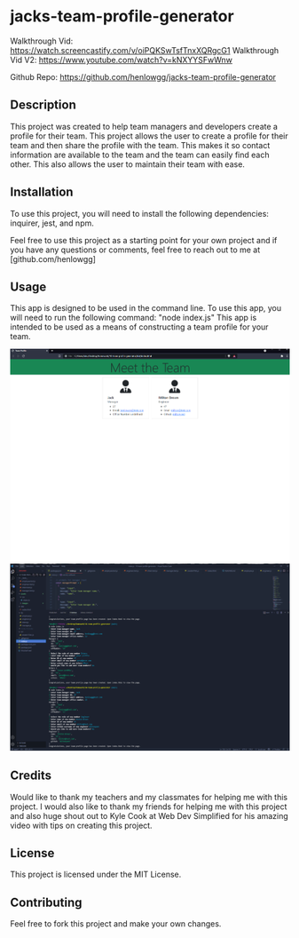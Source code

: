 # jacks-team-profile-generator

Walkthrough Vid: https://watch.screencastify.com/v/oiPQKSwTsfTnxXQRgcG1
Walkthrough Vid V2: https://www.youtube.com/watch?v=kNXYYSFwWnw 

Github Repo: https://github.com/henlowgg/jacks-team-profile-generator

## Description

This project was created to help team managers and developers create a profile for their team. This project allows the user to create a profile for their team and then share the profile with the team. This makes it so contact information are available to the team and the team can easily find each other. This also allows the user to maintain their team with ease.

## Installation

To use this project, you will need to install the following dependencies:
inquirer, jest, and npm.

Feel free to use this project as a starting point for your own project and if you have any questions or comments, feel free to reach out to me at [github.com/henlowgg]

## Usage

This app is designed to be used in the command line. To use this app, you will need to run the following command: "node index.js"
This app is intended to be used as a means of constructing a team profile for your team.

![screenshot](assets/images/webpage.png)
![screenshot](assets/images/code.png)

## Credits

Would like to thank my teachers and my classmates for helping me with this project. I would also like to thank my friends for helping me with this project and also huge shout out to Kyle Cook at Web Dev Simplified for his amazing video with tips on creating this project.

## License

This project is licensed under the MIT License.

## Contributing

Feel free to fork this project and make your own changes. 
